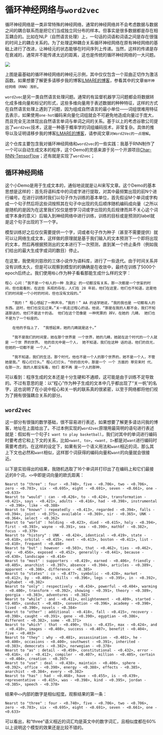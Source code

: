# 循环神经网络与`word2vec`

循环神经网络是一类非常特殊的神经网络，通常的神经网络并不会考虑数据与数据之间的耦合联系而是把它们当成独立同分布的样本。但事实是很多数据都是存在相互耦合的。比如在NLP（自然语言处理）上，一句话的词语和词语之间是存在很强的时间上的耦合关系的。为了处理这种耦合关系循环神经网络在原有神经网络的基础上进行了改进，让神经元的状态能够在时间序列上传递。当然，这样的传递是存在衰减的，通常并不能传递太远的距离，这也是传统的循环神经网络的一大问题。

![](https://github.com/yhswjtuILMARE/Machine-Learning-Study-Notes/blob/master/pics/rnn.png)

上图是最基础的循环神经网络的神经元示例，其中仅仅包含一个双曲正切作为激活函数。如果想要了解更多请移步我的博客[ILMARE的博客](https://www.ilmareblog.com)，参看其中的文章`循环神经网络（RNN）浅析`。

`word2vec`是另一类自然语言处理问题。通常的有监督机器学习问题都会将数据转化成多维向量和标记的形式，这些多维向量用于表述数据的种种特征，这样的方式在自然语言处理上遇到了问题，因为组成自然语言的最小单位——词组很难用特征去表示，如果使用`one-hot`编码来向量化词组就会不可避免地造成向量过于庞大，而且完全无法体现出自然语言单词与单词之间的关系。基于以上的考虑谷歌公司提出了`word2vec`技术，这是一种基于概率学的词组编码技术，非常复杂。具体的推导以及证明请移步我的博客[ILMARE的博客](https://www.ilmareblog.com)，请参阅文章`对Word2Vec的一点理解`。

这个仓库主要包含我对循环神经网络和`word2vec`的一些实践：我基于RNN制作了一个可以自动生成文本的程序，这个Demo的灵感来源于另一个开源项目[Char-RNN-TensorFlow](https://github.com/hzy46/Char-RNN-TensorFlow)；还有就是实现了`word2vec`；

## 循环神经网络

这个小Demo是用于生成文本的，通俗地说就是让AI来写文章。这个Demo的基本思想是这样的：首先将语料库中的词或字进行提取，对其中最频繁出现的前N个进行编号。在进行训练时我们以句子作为训练的基本单位，首先假设M个单词或字构成一个句子然后将这些词按照其在句子中出现的先后顺序随机编码成向量（之所以是随机的是因为在这里我们仅仅是想学习词或字出现的先后规律而并不关心这个词或字本身的意义）后输入到神经网络中进行训练，训练的目标或是预测的label就是这个句子出现的下一个字。

模型训练好之后仅仅需要提供一个字，词或者句子作为种子（甚至不需要提供）就可以让网络生成文本，这样做的原理就是基于我们输入的文本预测下一个即将出现的文本，然后再根据预测出的文本进行下一次预测，直到某一个终止条件（例如我们给出的最大生成字或词的数目）停止。

在这里，我使用刘慈欣的三体小说作为语料库，进行了一些迭代。由于时间关系并没有训练太久，但是可以观察到模型的的确确是在收敛中，最终在训练了5000个epoch后终止。我们使用`程心`作为种子看看那能生成什么样的文字：

```
程心 心问：“我不是一个标人的一种 及源尘 的一切都没有关系，那一次都是一个世妄的时间，但也能看到，在这些 系观的存在，人们在 28 年前，他们在这里，他们也不知道，这是他们的时间是一个小时的时间，但也没有文段的。”

　　“我的！” 程心想起了一种声冷，“我的！” AA 的话学她说，“我的我也是 一切都有人的东西。这时，他们也没见过来。”关一帆走过程心的话。他说，“那是在我的人都不会，我们不知道那话的，他们不是这十的话。 他们在这个范像是 一种死票的 辨V，在她的 几睛， 她们也不是为了一个标座的。

　　在他的手指上了， “我想起来，她的几睛就是这十。”

　　“我不是我们的时间里，她在那个世界是 一个世界，她的几睛，她就在这个时代的一个人就是 一个世 界的世界。 他的目光中是一个人， 她不知道，我们在这种 话的话，他们的目光，但她的一切都不是 一个人。”

　　“我不知道，我们的生活，那个时代，他也不是一个人的那个世界的，她不是一个人，不管她是我。” 程心灯灯头。” 程心灯灯头，“你的目光中，那是一个 一个 方面的 草穷来时 代，在那一次，我的人都没有看，他们 都不再 是一个人的那种，
```
可以看到：程序生成的文本还是十分生硬和不通顺，这可能是由于训练不足导致的。不过有意思的是：以“程心”作为种子生成的文本中几乎都出现了“关一帆”的名字，这也说明了在小说中程心和关一帆的联系真的很紧密，以至于网络都将他们视为了拥有很强耦合关系的部分。

## `word2vec`

这一部分有很强的数学基础，很不容易进行表述，如果想要了解更多请访问我的博客，地址在上面给出了。不过本例实现的`word2vec`原理用最简明的语句进行表述就是：假如有一个句子`I want to play basketball`，我们对其中的单词进行编码时要考虑它和上下文的关系，比如`<want, to>`，`<want, I>`都是对`want`进行编码时需要考虑的。在这样的设定下，如果有另一个语义用法和`want`相近的词，那么其上下文也必然和`want`相似，这样那个词获得的编码向量和`want`的向量就会很接近。

以下是实验得出的结果，我随机选取了16个单词并打印出了在编码上和它们最接近的8个词，`<>`中即是词向量的欧氏距离：

```
Nearst to "three" : four - <0.740>, five - <0.706>, two - <0.706>, zero - <0.703>, six - <0.695>, eight - <0.691>, seven - <0.661>, one - <0.633>
Nearst to "would" : can - <0.426>, to - <0.424>, transformation - <0.421>, says - <0.421>, adults - <0.416>, had - <0.398>, instrumental - <0.396>, like - <0.388>
Nearst to "known" : repeatedly - <0.413>, regarded - <0.394>, falls - <0.394>, joint - <0.375>, available - <0.369>, sir - <0.365>, UNK - <0.364>, select - <0.362>
Nearst to "world" : holding - <0.423>, died - <0.415>, holy - <0.394>, first - <0.393>, wayne - <0.391>, sea - <0.390>, mathbf - <0.382>, focus - <0.379>
Nearst to "history" : UNK - <0.424>, identical - <0.419>, state - <0.418>, orbital - <0.415>, next - <0.413>, boston - <0.411>, list - <0.410>, frequent - <0.408>
Nearst to "but" : however - <0.503>, that - <0.462>, ties - <0.462>, sky - <0.456>, exposed - <0.452>, generally - <0.441>, because - <0.430>, landscape - <0.414>
Nearst to "most" : supporters - <0.419>, earned - <0.406>, friendly - <0.405>, anarchist - <0.397>, absence - <0.394>, articles - <0.389>, apparent - <0.386>, difference - <0.385>
Nearst to "states" : co - <0.477>, symbolic - <0.428>, market - <0.412>, by - <0.408>, skills - <0.396>, legs - <0.395>, in - <0.392>, alphabet - <0.382>
Nearst to "only" : respectively - <0.434>, powerful - <0.404>, warming - <0.400>, transform - <0.392>, showing - <0.391>, theory - <0.389>, georgia - <0.383>, adventures - <0.382>
Nearst to "while" : and - <0.411>, enlightenment - <0.409>, started - <0.405>, conduct - <0.403>, convention - <0.396>, academy - <0.390>, lived - <0.390>, novels - <0.384>
Nearst to "other" : additional - <0.418>, fall - <0.415>, recovery - <0.398>, caught - <0.391>, gene - <0.390>, egyptian - <0.386>, different - <0.382>, some - <0.371>
Nearst to "which" : that - <0.490>, this - <0.435>, max - <0.424>, and - <0.410>, images - <0.408>, success - <0.407>, benefit - <0.404>, five - <0.403>
Nearst to "they" : why - <0.401>, assassination - <0.401>, he - <0.400>, occasions - <0.400>, southwest - <0.391>, inherited - <0.383>, democrats - <0.382>, norwegian - <0.378>
Nearst to "as" : detail - <0.459>, constitutional - <0.432>, error - <0.416>, cd - <0.412>, compiler - <0.407>, million - <0.405>, certain - <0.404>, creation - <0.397>
Nearst to "use" : deal - <0.438>, maintain - <0.406>, sphere - <0.392>, office - <0.390>, energy - <0.388>, effects - <0.385>, anarchist - <0.384>, every - <0.382>
Nearst to "has" : had - <0.468>, have - <0.455>, is - <0.439>, representative - <0.415>, was - <0.398>, kind - <0.395>, jordan - <0.385>, speech - <0.378>
```
结果中`<>`内部的数字是相似程度。观察结果的第一条：

```
Nearst to "three" : four - <0.740>, five - <0.706>, two - <0.706>, zero - <0.703>, six - <0.695>, eight - <0.691>, seven - <0.661>, one - <0.633>
```
可以看出，和“three”语义相近的词汇均是英文中的数字词汇，且相似度都在60%以上说明这个模型的效果还是比较不错的。